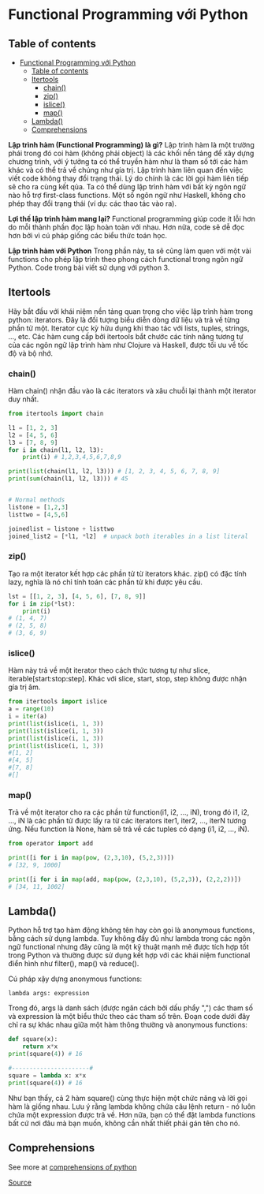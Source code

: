 # Functional Programming với Python

## Table of contents
- [Functional Programming với Python](#functional-programming-với-python)
  - [Table of contents](#table-of-contents)
  - [Itertools](#itertools)
    - [chain()](#chain)
    - [zip()](#zip)
    - [islice()](#islice)
    - [map()](#map)
  - [Lambda()](#lambda)
  - [Comprehensions](#comprehensions)

**Lập trình hàm (Functional Programming) là gì?**
  Lập trình hàm là một trường phái trong đó coi hàm (không phải object) là các khối nền tảng để xây dựng chương trình, với ý tưởng ta có thể truyền hàm như là tham số tới các hàm khác và có thể trả về chúng như gía trị. Lập trình hàm liên quan đến việc viết code không thay đổi trạng thái. Lý do chính là các lời gọi hàm liên tiếp sẽ cho ra cùng kết qủa. Ta có thể dùng lập trình hàm với bất kỳ ngôn ngữ nào hỗ trợ first-class functions. Một số ngôn ngữ như Haskell, không cho phép thay đổi trạng thái (ví dụ: các thao tác vào ra).

**Lợi thế lập trình hàm mang lại?**
  Functional programming giúp code ít lỗi hơn do mỗi thành phần đọc lập hoàn toàn với nhau. Hơn nữa, code sẽ dễ đọc hơn bởi vì cú pháp giống các biểu thức toán học.

**Lập trình hàm với Python**
  Trong phần này, ta sẽ cũng làm quen với một vài functions cho phép lập trình theo phong cách functional trong ngôn ngữ Python. Code trong bài viết sử dụng với python 3.

## Itertools

Hãy bắt đầu với khái niệm nền tảng quan trọng cho việc lập trình hàm trong python: iterators. Đây là đối tượng biểu diễn dòng dữ liệu và trả về từng phần tử một. Iterator cực kỳ hữu dụng khi thao tác với lists, tuples, strings, ..., etc. Các hàm cung cấp bởi itertools bắt chước các tính năng tương tự của các ngôn ngữ lập trình hàm như Clojure và Haskell, được tối ưu về tốc độ và bộ nhớ.

### chain()
  Hàm chain() nhận đầu vào là các iterators và xâu chuỗi lại thành một iterator duy nhất.

  ```python
  from itertools import chain

  l1 = [1, 2, 3]
  l2 = [4, 5, 6]
  l3 = [7, 8, 9]
  for i in chain(l1, l2, l3):
      print(i) # 1,2,3,4,5,6,7,8,9

  print(list(chain(l1, l2, l3))) # [1, 2, 3, 4, 5, 6, 7, 8, 9]
  print(sum(chain(l1, l2, l3))) # 45


  # Normal methods
  listone = [1,2,3]
  listtwo = [4,5,6]

  joinedlist = listone + listtwo
  joined_list2 = [*l1, *l2]  # unpack both iterables in a list literal
  ```
### zip()
  Tạo ra một iterator kết hợp các phần tử từ iterators khác. zip() có đặc tính lazy, nghĩa là nó chỉ tính toán các phần tử khi được yêu cầu.

  ```python
  lst = [[1, 2, 3], [4, 5, 6], [7, 8, 9]]
  for i in zip(*lst):
      print(i)
  # (1, 4, 7)
  # (2, 5, 8)
  # (3, 6, 9)
  ```
### islice()
Hàm này trả về một iterator theo cách thức tương tự như slice, iterable[start:stop:step]. Khác với slice, start, stop, step không được nhận gía trị âm.

```python
from itertools import islice
a = range(10)
i = iter(a)
print(list(islice(i, 1, 3))
print(list(islice(i, 1, 3))
print(list(islice(i, 1, 3))
print(list(islice(i, 1, 3))
#[1, 2]
#[4, 5]
#[7, 8]
#[]
```
### map()
Trả về một iterator cho ra các phần tử function(i1, i2, ..., iN), trong đó i1, i2, ..., iN là các phần tử được lấy ra từ các iterators iter1, iter2, ..., iterN tương ứng. Nếu function là None, hàm sẽ trả về các tuples có dạng (i1, i2, ..., iN).

```python
from operator import add

print([i for i in map(pow, (2,3,10), (5,2,3))])
# [32, 9, 1000]

print([i for i in map(add, map(pow, (2,3,10), (5,2,3)), (2,2,2))])
# [34, 11, 1002]
```
## Lambda()

Python hỗ trợ tạo hàm động không tên hay còn gọi là anonymous functions, bằng cách sử dụng lambda. Tuy không đầy đủ như lambda trong các ngôn ngữ functional nhưng đây cũng là một kỹ thuật mạnh mẽ được tích hợp tốt trong Python và thường được sử dụng kết hợp với các khái niệm functional điển hình như filter(), map() và reduce().

Cú pháp xậy dựng anonymous functions:

`lambda args: expression`

Trong đó, args là danh sách (được ngăn cách bởi dấu phẩy ",") các tham số và expression là một biểu thức theo các tham số trên. Đoạn code dưới đây chỉ ra sự khác nhau giữa một hàm thông thường và anonymous functions:

```python
def square(x):
    return x*x
print(square(4)) # 16

#----------------------#
square = lambda x: x*x
print(square(4)) # 16
```

Như bạn thấy, cả 2 hàm square() cùng thực hiện một chức năng và lời gọi hàm là giống nhau. Lưu ý rằng lambda không chứa câu lệnh return - nó luôn chứa một expression được trả về. Hơn nữa, bạn có thể đặt lambda functions bất cứ nơi đâu mà bạn muốn, không cần nhất thiết phải gán tên cho nó.

## Comprehensions

See more at [comprehensions of python](comprehensions-python.md)


[Source](https://viblo.asia/p/functional-programming-voi-python-WApGx3AYM06y)